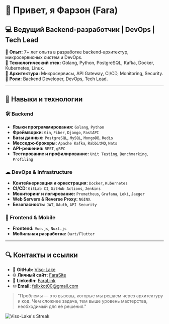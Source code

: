 # 👋 Привет, я Фарзон (Fara)  

## 💻 Ведущий Backend-разработчик | DevOps | Tech Lead

🔹 **Опыт:** 7+ лет опыта в разработке backend-архитектур, микросервисных систем и DevOps.  
🔹 **Технологический стек:** Golang, Python, PostgreSQL, Kafka, Docker, Kubernetes, Linux.  
🔹 **Архитектура:** Микросервисы, API Gateway, CI/CD, Monitoring, Security.  
🔹 **Роли:** Backend Developer, DevOps, Tech Lead.  

---

## 🚀 Навыки и технологии

### 🛠 Backend
- **Языки программирования:** `Golang`, `Python`
- **Фреймворки:** `Gin`, `Fiber`, `Django`, `FastAPI`
- **Базы данных:** `PostgreSQL`, `MySQL`, `MongoDB`, `Redis`
- **Месседж-брокеры:** `Apache Kafka`, `RabbitMQ`, `Nats`
- **API-решения:** `REST`, `gRPC`
- **Тестирование и профилирование:** `Unit Testing`, `Benchmarking`, `Profiling`

### ☁ DevOps & Infrastructure
- **Контейнеризация и оркестрация:** `Docker`, `Kubernetes`
- **CI/CD:** `GitLab CI`, `GitHub Actions`, `Jenkins`
- **Мониторинг и логирование:** `Prometheus`, `Grafana`, `Loki`, `Jaeger`
- **Web Servers & Reverse Proxy:** `NGINX`.
- **Безопасность:** `JWT`, `OAuth`, `API Security`

### 📱 Frontend & Mobile
- **Frontend:** `Vue.js`, `Nuxt.js`
- **Мобильная разработка:** `Dart/Flutter`

---

## 🔍 Контакты и ссылки
- 🔗 **GitHub:** [Viso-Lake](https://github.com/Viso-Lake)
- 🌐 **Личный сайт:** [FaraSite](https://fara.rushcode.ru)
- 💼 **LinkedIn:** [FaraLink](https://www.linkedin.com/in/devfara/)
- ✉ **Email:** felixkot00@gmail.com

> "Проблемы — это вызовы, которые мы решаем через архитектуру и код. Чем сложнее задача, тем выше уровень мастерства, необходимый для её решения."

![Viso-Lake's Streak](https://github-readme-streak-stats.herokuapp.com/?user=Viso-Lake&theme=radical&hide_border=false)
